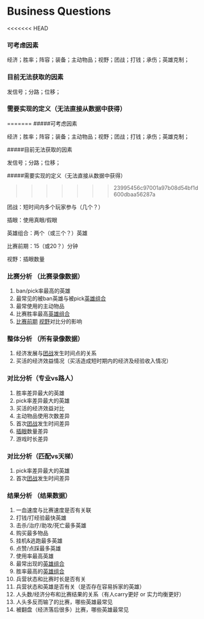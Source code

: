# Business Questions

<<<<<<< HEAD
### 可考虑因素 

经济；胜率；阵容；装备；主动物品；视野；团战；打钱；承伤；英雄克制；

### 目前无法获取的因素

发信号；分路；位移；

### 需要实现的定义（无法直接从数据中获得）
=======
#####可考虑因素

经济；胜率；阵容；装备；主动物品；视野；团战；打钱；承伤；英雄克制；

#####目前无法获取的因素

发信号；分路；位移；

#####需要实现的定义（无法直接从数据中获得）
>>>>>>> 23995456c97001a97b08d54bf1d600dbaa56287a

团战：短时间内多个玩家参与（几个？）

插眼：使用真眼/假眼

英雄组合：两个（或三个？）英雄

比赛前期：15（或20？）分钟

视野：插眼数量

### 比赛分析 （比赛录像数据）

1. ban/pick率最高的英雄
2. 最常见的被ban英雄与被pick<u>英雄组合</u>
3. 最常使用的主动物品
4. 比赛胜率最高<u>英雄组合</u>
5. <u>比赛前期</u> <u>视野</u>对比分的影响

### 整体分析 （所有录像数据）

1. 经济发展与<u>团战</u>发生时间点的关系
2. 买活的经济效益情况（买活造成短时期内的经济及经验收入情况）

### 对比分析（专业vs路人）

1. 胜率差异最大的英雄
2. pick率差异最大的英雄
3. 买活的经济效益对比
4. 主动物品使用次数差异
5. 首次<u>团战</u>发生时间差异
6. <u>插眼</u>数量差异
7. 游戏时长差异

### 对比分析（匹配vs天梯）

1. pick率差异最大的英雄
2. 首次<u>团战</u>发生时间差异

### 结果分析 （结果数据）

1. 一血速度与比赛速度是否有关联
2. 打钱/打经验最快英雄
3. 击杀/治疗/助攻/死亡最多英雄
4. 购买最多物品
5. 挂机&逃跑最多英雄
6. 点赞/点踩最多英雄
7. 使用率最高英雄
8. 最常出现的<u>英雄组合</u>
9. 胜率最高的<u>英雄组合</u>
10. 兵营状态和比赛时长是否有关
11. 兵营状态和英雄是否有关（是否存在容易拆家的英雄）
12. 人头数/经济分布和比赛结果的关系（有人carry更好 or 实力均衡更好）
13. 人头多反而输了的比赛，哪些英雄最常见
14. 被翻盘（经济落后很多）比赛，哪些英雄最常见

